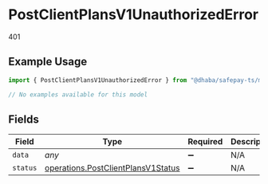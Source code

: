 # PostClientPlansV1UnauthorizedError

401

## Example Usage

```typescript
import { PostClientPlansV1UnauthorizedError } from "@dhaba/safepay-ts/models/errors";

// No examples available for this model
```

## Fields

| Field                                                                                    | Type                                                                                     | Required                                                                                 | Description                                                                              |
| ---------------------------------------------------------------------------------------- | ---------------------------------------------------------------------------------------- | ---------------------------------------------------------------------------------------- | ---------------------------------------------------------------------------------------- |
| `data`                                                                                   | *any*                                                                                    | :heavy_minus_sign:                                                                       | N/A                                                                                      |
| `status`                                                                                 | [operations.PostClientPlansV1Status](../../models/operations/postclientplansv1status.md) | :heavy_minus_sign:                                                                       | N/A                                                                                      |